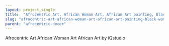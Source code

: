 ```yaml
---
layout: project_single
title:  "Afrocentric Art, African Woman Art, African Art painting, Black Woman Painting, Black Woman, Afrocentric Decor"
slug: "afrocentric-art-african-woman-art-african-art-painting-black-woman-painting-black-woman-afrocentric-decor"
parent: "afrocentric-decor"
---
```

Afrocentric Art African Woman Art African Art by iQstudio